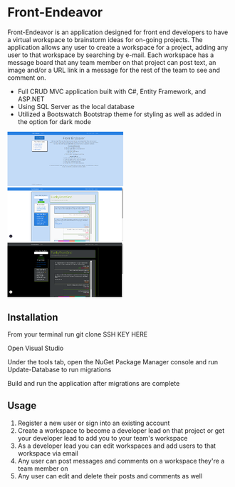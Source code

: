 # Front-Endeavor

Front-Endeavor is an application designed for front end developers to have a virtual workspace to brainstorm ideas for on-going projects. The application allows any user to create a workspace for a project, adding any user to that workspace by searching by e-mail. Each workspace has a message board that any team member on that project can post text, an image and/or a URL link in a message for the rest of the team to see and comment on.

- Full CRUD MVC application built with C#, Entity Framework, and ASP.NET
- Using SQL Server as the local database
- Utilized a Bootswatch Bootstrap theme for styling as well as added in the option for dark mode

<!-- images here -->

<img src="./wwwroot/READMEimages/Front-En1.png" width="260"> <img src="./wwwroot/READMEimages/Front-En2.png" width="260"> <img src="./wwwroot/READMEimages/Front-En3.png"  width="260">

## Installation

From your terminal run git clone SSH KEY HERE

Open Visual Studio

Under the tools tab, open the NuGet Package Manager console and run Update-Database to run migrations

Build and run the application after migrations are complete

## Usage

1. Register a new user or sign into an existing account
2. Create a workspace to become a developer lead on that project or get your developer lead to add you to your team's workspace
3. As a developer lead you can edit workspaces and add users to that workspace via email
4. Any user can post messages and comments on a workspace they're a team member on
5. Any user can edit and delete their posts and comments as well
